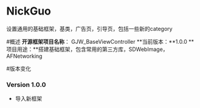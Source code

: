 # NickGuo
设置通用的基础框架，基类，广告页，引导页，包括一些新的category

#概述
**开源框架项目名称**： GJW_BaseViewController
**当前版本：**1.0.0
**项目用途：**搭建基础框架，包含常用的第三方库，SDWebImage，AFNetworking

#版本变化
### Version 1.0.0
* 导入新框架